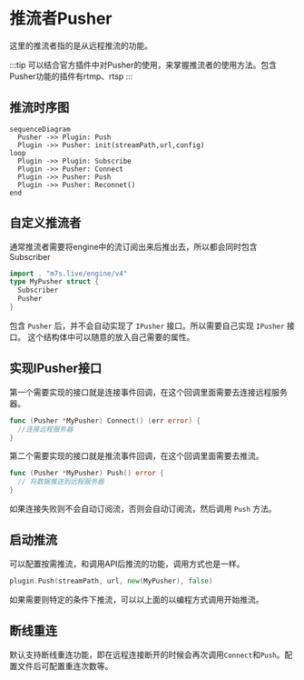 # 推流者Pusher

这里的推流者指的是从远程推流的功能。

:::tip
可以结合官方插件中对Pusher的使用，来掌握推流者的使用方法。包含Pusher功能的插件有rtmp、rtsp
:::

## 推流时序图
  
```mermaid
sequenceDiagram
  Pusher ->> Plugin: Push
  Plugin ->> Pusher: init(streamPath,url,config)
loop
  Plugin ->> Plugin: Subscribe
  Plugin ->> Pusher: Connect
  Plugin ->> Pusher: Push
  Plugin ->> Pusher: Reconnet()
end
```

## 自定义推流者

通常推流者需要将engine中的流订阅出来后推出去，所以都会同时包含Subscriber

```go
import . "m7s.live/engine/v4"
type MyPusher struct {
  Subscriber
  Pusher
}
```

包含 `Pusher` 后，并不会自动实现了 `IPusher` 接口。所以需要自己实现 `IPusher` 接口。
这个结构体中可以随意的放入自己需要的属性。

## 实现IPusher接口
第一个需要实现的接口就是连接事件回调，在这个回调里面需要去连接远程服务器。

```go
func (Pusher *MyPusher) Connect() (err error) {
  //连接远程服务器
}
```
第二个需要实现的接口就是推流事件回调，在这个回调里面需要去推流。

```go
func (Pusher *MyPusher) Push() error {
  // 将数据推送到远程服务器
}
```
如果连接失败则不会自动订阅流，否则会自动订阅流，然后调用 `Push` 方法。

## 启动推流

可以配置按需推流，和调用API后推流的功能，调用方式也是一样。

```go
plugin.Push(streamPath, url, new(MyPusher), false)
```
如果需要则特定的条件下推流，可以以上面的以编程方式调用开始推流。

## 断线重连

默认支持断线重连功能，即在远程连接断开的时候会再次调用`Connect`和`Push`。配置文件后可配置重连次数等。
